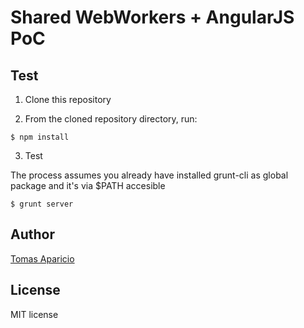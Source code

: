 # Shared WebWorkers + AngularJS PoC
## Test

1. Clone this repository

2. From the cloned repository directory, run:

```
$ npm install
```

3. Test

The process assumes you already have installed grunt-cli as global package and it's via $PATH accesible

```
$ grunt server
```

## Author

[Tomas Aparicio](https://github.com/h2non)

## License

MIT license